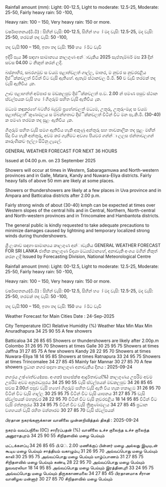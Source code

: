 Rainfall amount (mm): Light: 00-12.5, Light to moderate: 12.5-25, Moderate: 25-50, Fairly heavy rain: 50 -100,

Heavy rain: 100 – 150, Very heavy rain: 150 or more.

වර්ෂාපතනය(මි.මී) : සිහින් වැසි: 00-12.5, සිහින් හ ෝ මද වැසි: 12.5-25, මද වැසි: 25-50, තරමක් තද වැසි: 50 -100,

තද වැසි:100 – 150, ඉතා තද වැසි: 150 හ ෝ ඊට වැඩි

ඉදිරි පැය 36 සඳහා සාමාන්‍යය කාලගුණ අන්‍ාවැකිය 2025 සැප්තැම්බර් මස 23 දින්‍ සවස 04.00 ට නිකුත් කරන්‍ ලදි.

බස්නාහිර, සබරගමුව ස වයඹ පළාත්වලත් ගාල්ල, මාතර, ම නුවර ස නුවරඑළිය දිස්ික්කවලත් විටින් විට වැසි ඇතිහේ. ඇතැම් ස්ථානවල මි.මී. 50 ව වැඩි තරමක් තද වැසි ඇතිවිය ැක.

ඌව පළාහත්ත් අම්පාර ස මඩකලපුව දිස්ික්කවලත් ප.ව. 2.00 න් පමණ පසුව ස්ථාන ස්වල්පයක වැසි හ ෝ ගිගුරුම් සහිත වැසි ඇතිවිය ැක.

මධ්‍යම කඳුකරහේ බටහිර බැවුම් ප්‍රහේශවලත් මධ්‍යම, උතුරු, උතුරු-මැද ස වයඹ පළාත්වලත් ිකුණාමලය ස ම්බන්හතාට දිස්ික්කවලත් විටින් විට මන පැ.කි.මී. (30-40) ක පමණ තරමක තද සුළං ඇතිවිය ැක.

ගිගුරුම් සහිත වැසි සමග ඇතිවිය හැකි අකුණු අන්‍තුරු සහ තාවකාලික තද සුළං මඟින් සිදු විය හැකි අන්‍තුරු, අවම කර ගැනීමට අවශ්‍ය පියවර ගන්න්‍ා ලලස ජන්‍තාවලගන් කාරුණිකව ඉල්ලා සිටිනු ලැලේ.

GENERAL WEATHER FORECAST FOR NEXT 36 HOURS

Issued at 04.00 p.m. on 23 September 2025

Showers will occur at times in Western, Sabaragamuwa and North-western provinces and in Galle, Matara, Kandy and Nuwara-Eliya districts. Fairly heavy falls of above 50 mm are likely at some places.

Showers or thundershowers are likely at a few places in Uva province and in Ampara and Batticaloa districts after 2.00 p.m.

Fairly strong winds of about (30-40) kmph can be expected at times over Western slopes of the central hills and in Central, Northern, North-central and North-western provinces and in Trincomalee and Hambantota districts.

The general public is kindly requested to take adequate precautions to minimize damages caused by lightning and temporary localized strong winds during thundershowers.

ශ්‍රී ලංකාව සඳහා සාමාන්‍යය කාලගුණ අන්‍ාවැකිය GENERAL WEATHER FORECAST FOR SRI LANKA ජාතික කාලගුණ විදයා මධ්‍යස්ථානහේ, අනාවැකි අංශය මගින් නිකුත් කරන ලදි Issued by Forecasting Division, National Meteorological Centre

Rainfall amount (mm): Light: 00-12.5, Light to moderate: 12.5-25, Moderate: 25-50, Fairly heavy rain: 50 -100,

Heavy rain: 100 – 150, Very heavy rain: 150 or more.

වර්ෂාපතනය(මි.මී) : සිහින් වැසි: 00-12.5, සිහින් හ ෝ මද වැසි: 12.5-25, මද වැසි: 25-50, තරමක් තද වැසි: 50 -100,

තද වැසි:100 – 150, ඉතා තද වැසි: 150 හ ෝ ඊට වැඩි

Weather Forecast for Main Cities Date : 24-Sep-2025

City Temperature (0C) Relative Humidity (%) Weather Max Min Max Min Anuradhapura 34 25 90 55 A few showers

Batticaloa 34 26 85 65 Showers or thundershowers are likely after 2.00p.m Colombo 31 26 95 70 Showers at times Galle 30 25 95 75 Showers at times Jaffna 31 27 85 75 A few showers Kandy 28 22 95 70 Showers at times Nuwara-Eliya 18 14 95 85 Showers at times Ratnapura 33 24 95 75 Showers at times Trincomalee 34 27 85 45 Mainly fair Mannar 30 27 85 70 A few showers ප්‍රධාන නගර සදහා කාලගුණ අනාවැකිය දිනය : 2025-09-24

නගරය උෂ්ණත්වය(සස. අංශක) සාසේක්ෂ ආර්ද්‍රතාවය(%) කාලගුණය උපරිම අවම උපරිම අවම අනුරාධපුරය 34 25 90 55 වැසි ස්වල්පයක් මඩකලපුව 34 26 85 65 සවස 2.00න් පසුව වැසි හහෝ ගිගුරුම් සහිත වැසි ඇති විය හැක හකාළඹ 31 26 95 70 විටින් විට වැසි ගාල්ල 30 25 95 75 විටින් විට වැසි යාපනය 31 27 85 75 වැසි ස්වල්පයක් මහනුවර 28 22 95 70 විටින් විට වැසි නුවරඑළිය 18 14 95 85 විටින් විට වැසි රත්නපුරය 33 24 95 75 විටින් විට වැසි ත්‍රිකුණාමලය 34 27 85 45 ප්‍රධාන වශහයන් වැසි රහිත මන්නාරම 30 27 85 70 වැසි ස්වල්පයක්

பிரதான நகரங்களுக்கான வானிலை முன்னறிவித்தல் திகதி : 2025-09-24

நகரம் வவப்பநிலை (0C) சாரீரப்பதன் (%) வானிலை உச்ச குலைந்த உச்ச குலைந்த அனுராதபுரம் 34 25 90 55 சிறிதளவில் மழை பெய்யும்

மட்டக்களப்பு 34 26 85 65 பி.ெ. 2.00 மணிக்குப் பின்னர் மழை அல்லது இடியுடன் கூடிய மழை பெய்யும் சாத்தியம் வகாழும்பு 31 26 95 70 அவ்வப்பொது மழை பெய்யும் காலி 30 25 95 75 அவ்வப்பொது மழை பெய்யும் யாழ்ப்பாணம் 31 27 85 75 சிறிதளவில் மழை பெய்யும் கண்டி 28 22 95 70 அவ்வப்பொது மழை பெய்யும் நுவவரலியா 18 14 95 85 அவ்வப்பொது மழை பெய்யும் இரத்தினபுரி 33 24 95 75 அவ்வப்பொது மழை பெய்யும் திருககாணமலை 34 27 85 45 பிரதானமாக சீரான வானிழல மன்னார் 30 27 85 70 சிறிதளவில் மழை பெய்யும்